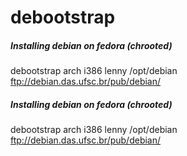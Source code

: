 # debootstrap

##### Installing debian on fedora (chrooted)

   debootstrap  arch i386 lenny /opt/debian ftp://debian.das.ufsc.br/pub/debian/

##### Installing debian on fedora (chrooted)

   debootstrap  arch i386 lenny /opt/debian ftp://debian.das.ufsc.br/pub/debian/
